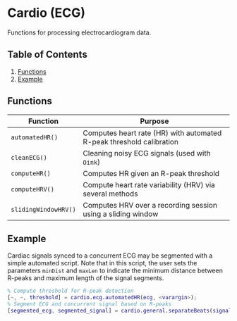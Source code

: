 # Cardio (ECG)

Functions for processing electrocardiogram data.

## Table of Contents

1. [Functions](#functions)
2. [Example](#example)

## Functions

| Function | Purpose |
| --- | --- |
| `automatedHR()` | Computes heart rate (HR) with automated R-peak threshold calibration |
| `cleanECG()` | Cleaning noisy ECG signals (used with `Oink`) | 
| `computeHR()` | Computes HR given an R-peak threshold |
| `computeHRV()` | Compute heart rate variability (HRV) via several methods |
| `slidingWindowHRV()` | Computes HRV over a recording session using a sliding window | 

## Example

Cardiac signals synced to a concurrent ECG may be segmented with a simple automated script. Note that in this script, the user sets the parameters `minDist` and `maxLen` to indicate the minimum distance between R-peaks and maximum length of the signal segments.

```matlab
% Compute threshold for R-peak detection
[~, ~, threshold] = cardio.ecg.automatedHR(ecg, <varargin>);
% Segment ECG and concurrent signal based on R-peaks
[segmented_ecg, segmented_signal] = cardio.general.separateBeats(signal, 'ecg', ecg, <varargin>);
```
